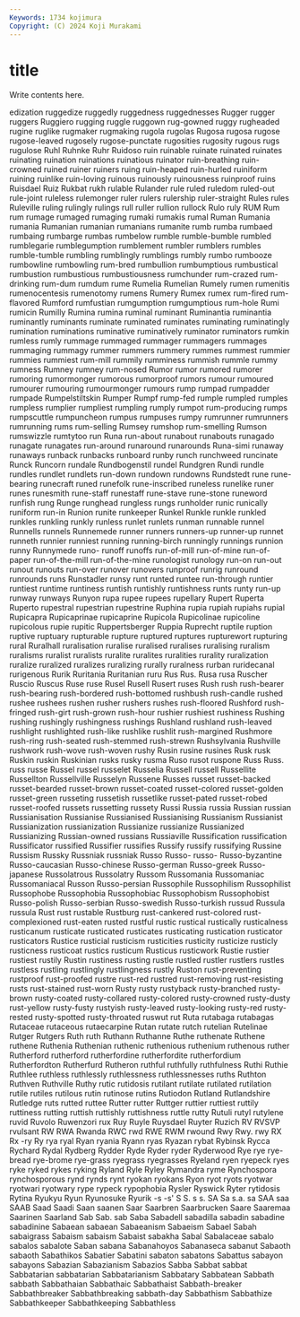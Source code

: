 ```yaml
---
Keywords: 1734 kojimura
Copyright: (C) 2024 Koji Murakami
---
```


# title

Write contents here.



edization ruggedize ruggedly
ruggedness ruggednesses Rugger rugger ruggers Ruggiero rugging ruggle ruggown rug-gowned
ruggy rugheaded rugine ruglike rugmaker rugmaking rugola rugolas Rugosa rugosa
rugose rugose-leaved rugosely rugose-punctate rugosities rugosity rugous rugs rugulose Ruhl
Ruhnke Ruhr Ruidoso ruin ruinable ruinate ruinated ruinates ruinating ruination
ruinations ruinatious ruinator ruin-breathing ruin-crowned ruined ruiner ruiners ruing ruin-heaped
ruin-hurled ruiniform ruining ruinlike ruin-loving ruinous ruinously ruinousness ruinproof ruins
Ruisdael Ruiz Rukbat rukh rulable Rulander rule ruled ruledom ruled-out
rule-joint ruleless rulemonger ruler rulers rulership ruler-straight Rules rules Ruleville
ruling rulingly rulings rull ruller rullion rullock Rulo ruly RUM
Rum rum rumage rumaged rumaging rumaki rumakis rumal Ruman Rumania
rumania Rumanian rumanian rumanians rumanite rumb rumba rumbaed rumbaing rumbarge
rumbas rumbelow rumble rumble-bumble rumbled rumblegarie rumblegumption rumblement rumbler rumblers
rumbles rumble-tumble rumbling rumblingly rumblings rumbly rumbo rumbooze rumbowline rumbowling
rum-bred rumbullion rumbumptious rumbustical rumbustion rumbustious rumbustiousness rumchunder rum-crazed rum-drinking
rum-dum rumdum rume Rumelia Rumelian Rumely rumen rumenitis rumenocentesis rumenotomy
rumens Rumery Rumex rumex rum-fired rum-flavored Rumford rumfustian rumgumption rumgumptious
rum-hole Rumi rumicin Rumilly Rumina rumina ruminal ruminant Ruminantia ruminantia
ruminantly ruminants ruminate ruminated ruminates ruminating ruminatingly rumination ruminations ruminative
ruminatively ruminator ruminators rumkin rumless rumly rummage rummaged rummager rummagers
rummages rummaging rummagy rummer rummers rummery rummes rummest rummier rummies
rummiest rum-mill rummily rumminess rummish rummle rummy rumness Rumney rumney
rum-nosed Rumor rumor rumored rumorer rumoring rumormonger rumorous rumorproof rumors
rumour rumoured rumourer rumouring rumourmonger rumours rump rumpad rumpadder rumpade
Rumpelstiltskin Rumper Rumpf rump-fed rumple rumpled rumples rumpless rumplier rumpliest
rumpling rumply rumpot rum-producing rumps rumpscuttle rumpuncheon rumpus rumpuses rumpy
rumrunner rumrunners rumrunning rums rum-selling Rumsey rumshop rum-smelling Rumson rumswizzle
rumtytoo run Runa run-about runabout runabouts runagado runagate runagates run-around
runaround runarounds Runa-simi runaway runaways runback runbacks runboard runby runch
runchweed runcinate Runck Runcorn rundale Rundbogenstil rundel Rundgren Rundi rundle
rundles rundlet rundlets run-down rundown rundowns Rundstedt rune rune-bearing runecraft
runed runefolk rune-inscribed runeless runelike runer runes runesmith rune-staff runestaff
rune-stave rune-stone runeword runfish rung Runge runghead rungless rungs runholder
runic runically runiform run-in Runion runite runkeeper Runkel Runkle runkle
runkled runkles runkling runkly runless runlet runlets runman runnable runnel
Runnells runnels Runnemede runner runners runners-up runner-up runnet runneth runnier
runniest running running-birch runningly runnings runnion runny Runnymede runo- runoff
runoffs run-of-mill run-of-mine run-of-paper run-of-the-mill run-of-the-mine runologist runology run-on run-out
runout runouts run-over runover runovers runproof runrig runround runrounds runs
Runstadler runsy runt runted runtee run-through runtier runtiest runtime runtiness
runtish runtishly runtishness runts runty run-up runway runways Runyon rupa
rupee rupees rupellary Rupert Ruperta Ruperto rupestral rupestrian rupestrine Ruphina
rupia rupiah rupiahs rupial Rupicapra Rupicaprinae rupicaprine Rupicola Rupicolinae rupicoline
rupicolous rupie rupitic Ruppertsberger Ruppia Ruprecht ruptile ruption ruptive ruptuary
rupturable rupture ruptured ruptures rupturewort rupturing rural Ruralhall ruralisation ruralise
ruralised ruralises ruralising ruralism ruralisms ruralist ruralists ruralite ruralites ruralities
rurality ruralization ruralize ruralized ruralizes ruralizing rurally ruralness rurban ruridecanal
rurigenous Rurik Ruritania Ruritanian ruru Rus Rus. Rusa rusa Ruscher
Ruscio Ruscus Ruse ruse Rusel Rusell Rusert ruses Rush rush
rush-bearer rush-bearing rush-bordered rush-bottomed rushbush rush-candle rushed rushee rushees rushen
rusher rushers rushes rush-floored Rushford rush-fringed rush-girt rush-grown rush-hour rushier
rushiest rushiness Rushing rushing rushingly rushingness rushings Rushland rushland rush-leaved
rushlight rushlighted rush-like rushlike rushlit rush-margined Rushmore rush-ring rush-seated rush-stemmed
rush-strewn Rushsylvania Rushville rushwork rush-wove rush-woven rushy Rusin rusine rusines
Rusk rusk Ruskin ruskin Ruskinian rusks rusky rusma Ruso rusot
ruspone Russ Russ. russ russe Russel russel russelet Russelia Russell
russell Russellite Russellton Russellville Russelyn Russene Russes russet russet-backed russet-bearded
russet-brown russet-coated russet-colored russet-golden russet-green russeting russetish russetlike russet-pated russet-robed
russet-roofed russets russetting russety Russi Russia russia Russian russian Russianisation
Russianise Russianised Russianising Russianism Russianist Russianization russianization Russianize russianize Russianized
Russianizing Russian-owned russians Russiaville Russification russification Russificator russified Russifier russifies
Russify russify russifying Russine Russism Russky Russniak russniak Russo Russo-
russo- Russo-byzantine Russo-caucasian Russo-chinese Russo-german Russo-greek Russo-japanese Russolatrous Russolatry Russom
Russomania Russomaniac Russomaniacal Russon Russo-persian Russophile Russophilism Russophilist Russophobe Russophobia
Russophobiac Russophobism Russophobist Russo-polish Russo-serbian Russo-swedish Russo-turkish russud Russula russula
Rust rust rustable Rustburg rust-cankered rust-colored rust-complexioned rust-eaten rusted rustful
rustic rustical rustically rusticalness rusticanum rusticate rusticated rusticates rusticating rustication
rusticator rusticators Rustice rusticial rusticism rusticities rusticity rusticize rusticly rusticness
rusticoat rustics rusticum Rusticus rusticwork Rustie rustier rustiest rustily Rustin
rustiness rusting rustle rustled rustler rustlers rustles rustless rustling rustlingly
rustlingness rustly Ruston rust-preventing rustproof rust-proofed rustre rust-red rustred rust-removing
rust-resisting rusts rust-stained rust-worn Rusty rusty rustyback rusty-branched rusty-brown rusty-coated
rusty-collared rusty-colored rusty-crowned rusty-dusty rust-yellow rusty-fusty rustyish rusty-leaved rusty-looking rusty-red
rusty-rested rusty-spotted rusty-throated ruswut rut Ruta rutabaga rutabagas Rutaceae rutaceous
rutaecarpine Rutan rutate rutch rutelian Rutelinae Rutger Rutgers Ruth ruth
Ruthann Ruthanne Ruthe ruthenate Ruthene ruthene Ruthenia Ruthenian ruthenic ruthenious
ruthenium ruthenous ruther Rutherford rutherford rutherfordine rutherfordite rutherfordium Rutherfordton Rutherfurd
Rutheron ruthful ruthfully ruthfulness Ruthi Ruthie Ruthlee ruthless ruthlessly ruthlessness
ruthlessnesses ruths Ruthton Ruthven Ruthville Ruthy rutic rutidosis rutilant rutilate
rutilated rutilation rutile rutiles rutilous rutin rutinose rutins Rutiodon Rutland
Rutlandshire Rutledge ruts rutted ruttee Rutter rutter Ruttger ruttier ruttiest
ruttily ruttiness rutting ruttish ruttishly ruttishness ruttle rutty Rutuli rutyl
rutylene ruvid Ruvolo Ruwenzori rux Ruy Ruyle Ruysdael Ruyter Ruzich
RV RVSVP rvulsant RW RWA Rwanda RWC rwd RWE RWM
rwound Rwy Rwy. rwy RX Rx -ry Ry rya ryal
Ryan ryania Ryann ryas Ryazan rybat Rybinsk Rycca Rychard Rydal
Rydberg Rydder Ryde Ryder ryder Ryderwood Rye rye rye-bread rye-brome
rye-grass ryegrass ryegrasses Ryeland ryen ryepeck ryes ryke ryked rykes
ryking Ryland Ryle Ryley Rymandra ryme Rynchospora rynchosporous rynd rynds
rynt ryokan ryokans Ryon ryot ryots ryotwar ryotwari ryotwary rype
rypeck rypophobia Rysler Ryswick Ryter rytidosis Rytina Ryukyu Ryun Ryunosuke
Ryurik -s -s' S S. s s. SA Sa s.a.
sa SAA saa SAAB Saad Saadi Saan saanen Saar Saarbren
Saarbrucken Saare Saaremaa Saarinen Saarland Sab Sab. sab Saba Sabadell
sabadilla sabadin sabadine sabadinine Sabaean sabaean Sabaeanism Sabaeism Sabael Sabah
sabaigrass Sabaism sabaism Sabaist sabakha Sabal Sabalaceae sabalo sabalos sabalote
Saban sabana Sabanahoyos Sabanaseca sabanut Sabaoth sabaoth Sabathikos Sabatier Sabatini
sabaton sabatons Sabattus sabayon sabayons Sabazian Sabazianism Sabazios Sabba Sabbat
sabbat Sabbatarian sabbatarian Sabbatarianism Sabbatary Sabbatean Sabbath sabbath Sabbathaian Sabbathaic
Sabbathaist Sabbath-breaker Sabbathbreaker Sabbathbreaking sabbath-day Sabbathism Sabbathize Sabbathkeeper Sabbathkeeping Sabbathless
